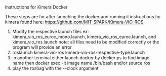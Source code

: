 Instructions for Kimera Docker

These steps are for after launching the docker and running it
instructions for kimera found here: https://github.com/MIT-SPARK/Kimera-VIO-ROS

1. Modify the respective launch files
ex: kimera_vio_ros_euroc_mono.launch, kimera_vio_ros_euroc.launch, and kimera_vio_ros.launch 
note: all files need to be modified correctly or the program will provide an error
2. roslaunch kimera-vio-ros kimera-vio-ros-respective-type.launch
3. in another terminal either launch docker by docker ps to find image name then docker exec -it image name /bin/bash and/or source ros
4. play the rosbag with the --clock argument

